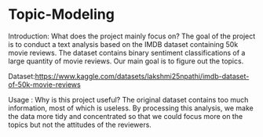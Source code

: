 # Topic-Modeling

Introduction: What does the project mainly focus on?
The goal of the project is to conduct a text analysis based on the IMDB dataset containing 50k movie reviews. The dataset contains binary sentiment classifications of a large quantity of movie reviews. Our main goal is to figure out the topics.  

Dataset:https://www.kaggle.com/datasets/lakshmi25npathi/imdb-dataset-of-50k-movie-reviews

Usage : Why is this project useful?
The original dataset contains too much information, most of which is useless. By processing this analysis, we make the data more tidy and concentrated so that we could focus more on the topics but not the attitudes of the reviewers. 

